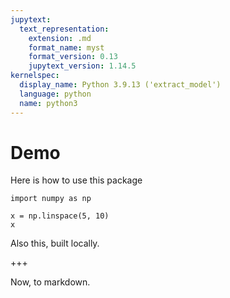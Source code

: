 ```yaml
---
jupytext:
  text_representation:
    extension: .md
    format_name: myst
    format_version: 0.13
    jupytext_version: 1.14.5
kernelspec:
  display_name: Python 3.9.13 ('extract_model')
  language: python
  name: python3
---
```


# Demo

Here is how to use this package

```{code-cell} ipython3
import numpy as np
```

```{code-cell} ipython3
x = np.linspace(5, 10)
x
```

Also this, built locally.

+++

Now, to markdown.
